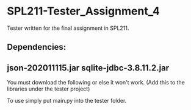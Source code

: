# SPL211-Tester_Assignment_4
Tester written for the final assignment in SPL211.


Dependencies:
------------------
json-202011115.jar
sqlite-jdbc-3.8.11.2.jar
------------------
You must download the following or else it won't work. (Add this to the libraries under the tester project)

To use simply put main.py into the tester folder.
